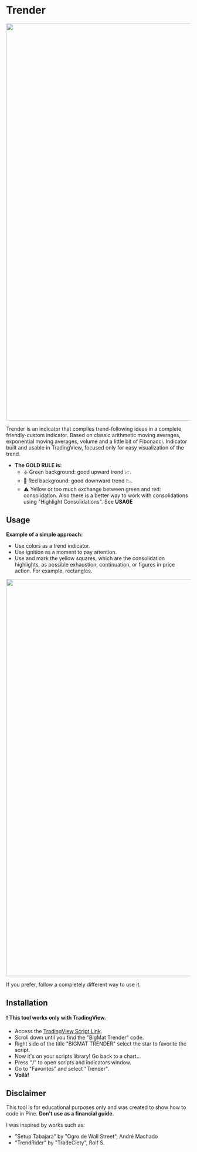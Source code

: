 # Trender

<img src="https://i.postimg.cc/mgTPVvND/Trender.png" width="1080">

Trender is an indicator that compiles trend-following ideas in a complete friendly-custom indicator. Based on classic arithmetic moving averages, exponential moving averages, volume and a little bit of Fibonacci.
Indicator built and usable in TradingView, focused only for easy visualization of the trend. 

- **The GOLD RULE is:**
  - ❇️ Green background: good upward trend 📈. 
  - 🔴 Red background: good downward trend 📉. 
  - ⚠️ Yellow or too much exchange between green and red: consolidation. Also there is a better way to work with consolidations using "Highlight Consolidations". See **USAGE**
  
## Usage
**Example of a simple approach:**
- Use colors as a trend indicator. 
- Use ignition as a moment to pay attention.
- Use and mark the yellow squares, which are the consolidation highlights, as possible exhaustion, continuation, or figures in price action. For example, rectangles.

<img src="https://i.postimg.cc/QdRxwvc1/Usage.png" width="1080">

If you prefer, follow a completely different way to use it.

## Installation

❗️ **This tool works only with TradingView.**

- Access the [TradingView Script Link](https://br.tradingview.com/script/PyzYltq6/).
- Scroll down until you find the "BigMat Trender" code.
- Right side of the title "BIGMAT TRENDER" select the star to favorite the script.
- Now it's on your scripts library! Go back to a chart...
- Press "/" to open scripts and indicators window.
- Go to "Favorites" and select "Trender".
- **Voilà!**

## Disclaimer
This tool is for educational purposes only and was created to show how to code in Pine.
**Don't use as a financial guide.**

I was inspired by works such as: 
- "Setup Tabajara" by "Ogro de Wall Street", André Machado 
- "TrendRider" by "TradeCiety", Rolf S.
